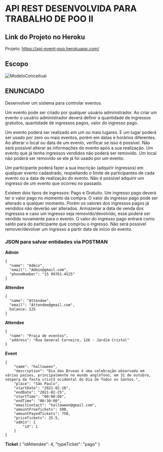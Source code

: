 # API REST DESENVOLVIDA PARA TRABALHO DE POO II

## Link do Projeto no Heroku

Projeto: https://api-event-poo.herokuapp.com/

## Escopo

![ModeloConceitual](https://user-images.githubusercontent.com/59894662/136452598-783f001f-1e53-40df-818c-2f5d239bc911.png)


## ENUNCIADO

Desenvolver um sistema para controlar eventos.

Um evento pode ser criado por qualquer usuário administrador. Ao criar um evento o usuário administrador deverá definir a quantidade de ingressos gratuitos, quantidade de ingressos pagos, valor do ingresso pago.

Um evento poderá ser realizado em um ou mais lugares. E um lugar poderá ser usado por zero ou mais eventos, porém em datas e horários diferentes. Ao alterar o local ou data de um evento, verificar se isso é possível. Não será possível alterar as informações do evento após a sua realização. Um evento que já tenha ingressos vendidos não poderá ser removido. Um local não poderá ser removido se ele já foi usado por um evento.

Um participante poderá fazer a sua inscrição (adquirir ingressos) em qualquer evento cadastrado, respeitando o limite de participantes de cada evento ou a data de realização do evento. Não é possível adquirir um ingresso de um evento que ocorreu no passado.

Existem dois tipos de ingressos: Pago e Gratuito. Um ingresso pago deverá ter o valor pago no momento da compra. O valor do ingresso pago pode ser alterado a qualquer momento. Porém os valores dos ingressos pagos já vendidos não deverão ser alterados. Armazenar a data de venda dos ingressos e caso um ingresso seja removido/devolvido, esse poderá ser vendido novamente para o evento. O valor do ingresso pago entrará como saldo para do participante que comprou o ingresso. Não será possível remover/devolver um ingresso a partir data de início do evento.




### JSON para salvar entidades via POSTMAN

**Admin**
       
    {
      "name": "Admin",
      "email": "Admin@gmail.com",
      "phoneNumber": "15 99761-4525"
    }

**Attendee**
       
    {
      "name": "Attendee",
      "email": "Attendee@gmail.com",
      balance: 125
    }

**Attendee**
       
    {
      "name": "Praça de eventos",
      "address": "Rua General Carneiro, 126 - Jardim Cristal"
    }

**Event**
       
    {
        "name": "halloween",
        "description": "Dia das Bruxas é uma celebração observada em vários países, principalmente no mundo anglófono, em 31 de outubro, véspera da festa cristã ocidental do Dia de Todos os Santos.",
        "place": "São Paulo",
        "startDate": "2021-02-16",
        "endDate": "2021-02-25",
        "startTime": "00:00:00",
        "endTime": "00:30:00",
        "emailContact": "halloween@gmail.com",
        "amountFreeTickets": 500,
        "amountPayedTickets": 750,
        "priceTickets": 25.5,
        "admin": {
            "id": 1
        }
    }


**Ticket**
       {
               "idAttendee": 4,
               "typeTicket": "pago"
       }


